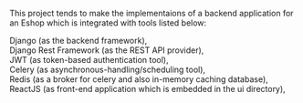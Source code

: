 This project tends to make the implementaions of a backend application for an Eshop which is integrated with tools listed below:

Django (as the backend framework),  
Django Rest Framework (as the REST API provider),  
JWT (as token-based authentication tool),  
Celery (as asynchronous-handling/scheduling tool),  
Redis (as a broker for celery and also in-memory caching database),  
ReactJS (as front-end application which is embedded in the ui directory),

